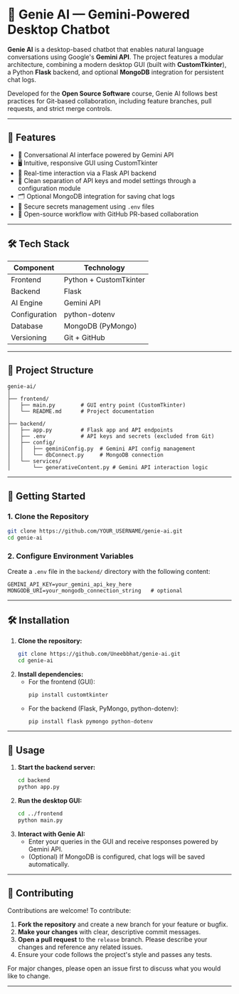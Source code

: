 # 🤖 Genie AI — Gemini-Powered Desktop Chatbot

**Genie AI** is a desktop-based chatbot that enables natural language conversations using Google's **Gemini API**. The project features a modular architecture, combining a modern desktop GUI (built with **CustomTkinter**), a Python **Flask** backend, and optional **MongoDB** integration for persistent chat logs.

Developed for the **Open Source Software** course, Genie AI follows best practices for Git-based collaboration, including feature branches, pull requests, and strict merge controls.

---

## 🌟 Features

- 💬 Conversational AI interface powered by Gemini API
- 🖥️ Intuitive, responsive GUI using CustomTkinter
- 🔄 Real-time interaction via a Flask API backend
- 🧠 Clean separation of API keys and model settings through a configuration module
- 🗂️ Optional MongoDB integration for saving chat logs
- 🔐 Secure secrets management using `.env` files
- 🚀 Open-source workflow with GitHub PR-based collaboration

---

## 🛠️ Tech Stack

| Component     | Technology             |
| ------------- | ---------------------- |
| Frontend      | Python + CustomTkinter |
| Backend       | Flask                  |
| AI Engine     | Gemini API             |
| Configuration | python-dotenv          |
| Database      | MongoDB (PyMongo)      |
| Versioning    | Git + GitHub           |

---

## 📁 Project Structure

```
genie-ai/
│
├── frontend/
│   ├── main.py        # GUI entry point (CustomTkinter)
│   └── README.md      # Project documentation
│
├── backend/
│   ├── app.py         # Flask app and API endpoints
│   ├── .env           # API keys and secrets (excluded from Git)
│   ├── config/
│   │   ├── geminiConfig.py  # Gemini API config management
│   │   └── dbConnect.py     # MongoDB connection
│   └── services/
│       └── generativeContent.py # Gemini API interaction logic
```

---

## 🚀 Getting Started

### 1. Clone the Repository

```bash
git clone https://github.com/YOUR_USERNAME/genie-ai.git
cd genie-ai
```

### 2. Configure Environment Variables

Create a `.env` file in the `backend/` directory with the following content:

```
GEMINI_API_KEY=your_gemini_api_key_here
MONGODB_URI=your_mongodb_connection_string   # optional
```

---

## 🛠️ Installation

1. **Clone the repository:**
   ```bash
   git clone https://github.com/Uneebbhat/genie-ai.git
   cd genie-ai
   ```
2. **Install dependencies:**
   - For the frontend (GUI):
     ```bash
     pip install customtkinter
     ```
   - For the backend (Flask, PyMongo, python-dotenv):
     ```bash
     pip install flask pymongo python-dotenv
     ```

---

## 🚦 Usage

1. **Start the backend server:**
   ```bash
   cd backend
   python app.py
   ```
2. **Run the desktop GUI:**
   ```bash
   cd ../frontend
   python main.py
   ```
3. **Interact with Genie AI:**
   - Enter your queries in the GUI and receive responses powered by Gemini API.
   - (Optional) If MongoDB is configured, chat logs will be saved automatically.

---

## 🤝 Contributing

Contributions are welcome! To contribute:

1. **Fork the repository** and create a new branch for your feature or bugfix.
2. **Make your changes** with clear, descriptive commit messages.
3. **Open a pull request** to the `release` branch. Please describe your changes and reference any related issues.
4. Ensure your code follows the project's style and passes any tests.

For major changes, please open an issue first to discuss what you would like to change.

---
